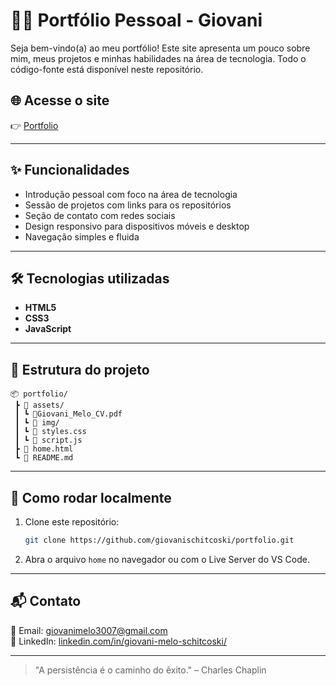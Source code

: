 # 🧑‍💻 Portfólio Pessoal - Giovani

Seja bem-vindo(a) ao meu portfólio! Este site apresenta um pouco sobre mim, meus projetos e minhas habilidades na área de tecnologia. Todo o código-fonte está disponível neste repositório.

## 🌐 Acesse o site

👉 [Portfolio](https://portfolio-giovani-melo.vercel.app/)  

---

## ✨ Funcionalidades

- Introdução pessoal com foco na área de tecnologia
- Sessão de projetos com links para os repositórios
- Seção de contato com redes sociais
- Design responsivo para dispositivos móveis e desktop
- Navegação simples e fluida

---

## 🛠️ Tecnologias utilizadas

- **HTML5**
- **CSS3**
- **JavaScript**

---

## 📁 Estrutura do projeto

```
📦 portfolio/
 ┣ 📁 assets/
 ┃ ┗ 📄Giovani_Melo_CV.pdf
 ┃ ┗ 📁 img/
 ┃ ┗ 📜 styles.css
 ┃ ┗ 📜 script.js
 ┣ 📜 home.html
 ┗ 📜 README.md
```

---

## 🚀 Como rodar localmente

1. Clone este repositório:
   ```bash
   git clone https://github.com/giovanischitcoski/portfolio.git
   ```
2. Abra o arquivo `home` no navegador ou com o Live Server do VS Code.

---

## 📬 Contato

📧 Email: [giovanimelo3007@gmail.com](mailto:giovanimelo3007@gmail.com)  
💼 LinkedIn: [linkedin.com/in/giovani-melo-schitcoski/](https://www.linkedin.com/in/giovani-melo-schitcoski)

---
> "A persistência é o caminho do êxito." – Charles Chaplin

